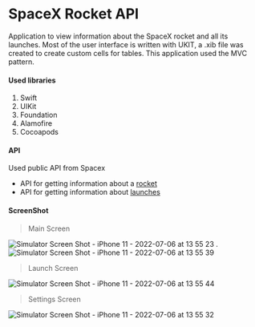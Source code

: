 # SpaceX Rocket API

Application to view information about the SpaceX rocket and all its launches. Most of the user interface is written with UKIT, a .xib file was created to create custom cells for tables. This application used the MVC pattern.
#### Used libraries
 1. Swift
 2. UIKit
 3. Foundation
 4. Alamofire
 5. Cocoapods
 
#### API
Used public API from Spacex
 - API for getting information about a [rocket](https://api.spacexdata.com/v4/rockets)
 - API for getting information about [launches](https://api.spacexdata.com/v4/launches)
 

#### ScreenShot

>Main Screen

![Simulator Screen Shot - iPhone 11 - 2022-07-06 at 13 55 23](https://user-images.githubusercontent.com/57595984/177537168-d4023f42-d883-475f-ae5f-3854f9931d3a.png) . ![Simulator Screen Shot - iPhone 11 - 2022-07-06 at 13 55 39](https://user-images.githubusercontent.com/57595984/177537250-5d8afa26-b527-4376-b758-782b3e5a2b49.png)

>Launch Screen

![Simulator Screen Shot - iPhone 11 - 2022-07-06 at 13 55 44](https://user-images.githubusercontent.com/57595984/177537369-9536b5a3-c853-4c7e-8c8d-63439d0fd5b4.png)

>Settings Screen

![Simulator Screen Shot - iPhone 11 - 2022-07-06 at 13 55 32](https://user-images.githubusercontent.com/57595984/177537437-ff32873a-bba5-4c43-a15c-e2c39f25d23d.png)




